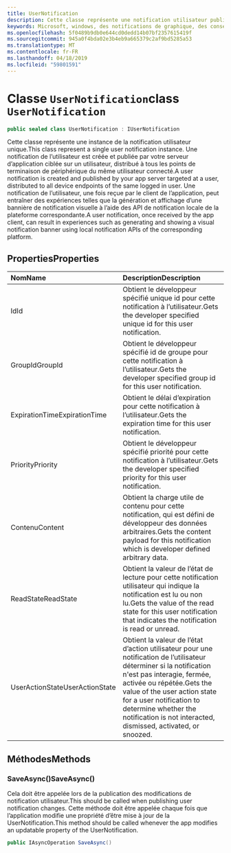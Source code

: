 ```yaml
---
title: UserNotification
description: Cette classe représente une notification utilisateur publiées par le serveur d’applications par le biais de Notifications de graphique et reçu par le client de l’application.
keywords: Microsoft, windows, des notifications de graphique, des conseils pour windows
ms.openlocfilehash: 5f0489b9db0e644cd0dedd14b07bf2357615419f
ms.sourcegitcommit: 945a0f4bda02e3b4eb9a665379c2af9bd5285a53
ms.translationtype: MT
ms.contentlocale: fr-FR
ms.lasthandoff: 04/18/2019
ms.locfileid: "59801591"
---
```

# <a name="class-usernotification"></a><span data-ttu-id="6b03a-104">Classe `UserNotification`</span><span class="sxs-lookup"><span data-stu-id="6b03a-104">class `UserNotification`</span></span>

```C#
public sealed class UserNotification : IUserNotification
```

<span data-ttu-id="6b03a-105">Cette classe représente une instance de la notification utilisateur unique.</span><span class="sxs-lookup"><span data-stu-id="6b03a-105">This class represent a single user notification instance.</span></span> <span data-ttu-id="6b03a-106">Une notification de l’utilisateur est créée et publiée par votre serveur d’application ciblée sur un utilisateur, distribué à tous les points de terminaison de périphérique du même utilisateur connecté.</span><span class="sxs-lookup"><span data-stu-id="6b03a-106">A user notification is created and published by your app server targeted at a user, distributed to all device endpoints of the same logged in user.</span></span>
<span data-ttu-id="6b03a-107">Une notification de l’utilisateur, une fois reçue par le client de l’application, peut entraîner des expériences telles que la génération et affichage d’une bannière de notification visuelle à l’aide des API de notification locale de la plateforme correspondante.</span><span class="sxs-lookup"><span data-stu-id="6b03a-107">A user notification, once received by the app client, can result in experiences such as generating and showing a visual notification banner using local notification APIs of the corresponding platform.</span></span>

## <a name="properties"></a><span data-ttu-id="6b03a-108">Properties</span><span class="sxs-lookup"><span data-stu-id="6b03a-108">Properties</span></span>

|<span data-ttu-id="6b03a-109">Nom</span><span class="sxs-lookup"><span data-stu-id="6b03a-109">Name</span></span> | <span data-ttu-id="6b03a-110">Description</span><span class="sxs-lookup"><span data-stu-id="6b03a-110">Description</span></span> |
|:-- |:-- |
|<span data-ttu-id="6b03a-111">Id</span><span class="sxs-lookup"><span data-stu-id="6b03a-111">Id</span></span> |<span data-ttu-id="6b03a-112">Obtient le développeur spécifié unique id pour cette notification à l’utilisateur.</span><span class="sxs-lookup"><span data-stu-id="6b03a-112">Gets the developer specified unique id for this user notification.</span></span>|
|   <span data-ttu-id="6b03a-113">GroupId</span><span class="sxs-lookup"><span data-stu-id="6b03a-113">GroupId</span></span> |<span data-ttu-id="6b03a-114">Obtient le développeur spécifié id de groupe pour cette notification à l’utilisateur.</span><span class="sxs-lookup"><span data-stu-id="6b03a-114">Gets the developer specified group id for this user notification.</span></span>| 
|   <span data-ttu-id="6b03a-115">ExpirationTime</span><span class="sxs-lookup"><span data-stu-id="6b03a-115">ExpirationTime</span></span> |<span data-ttu-id="6b03a-116">Obtient le délai d’expiration pour cette notification à l’utilisateur.</span><span class="sxs-lookup"><span data-stu-id="6b03a-116">Gets the expiration time for this user notification.</span></span>| 
|   <span data-ttu-id="6b03a-117">Priority</span><span class="sxs-lookup"><span data-stu-id="6b03a-117">Priority</span></span>|<span data-ttu-id="6b03a-118">Obtient le développeur spécifié priorité pour cette notification à l’utilisateur.</span><span class="sxs-lookup"><span data-stu-id="6b03a-118">Gets the developer specified priority for this user notification.</span></span>| 
|   <span data-ttu-id="6b03a-119">Contenu</span><span class="sxs-lookup"><span data-stu-id="6b03a-119">Content</span></span>|<span data-ttu-id="6b03a-120">Obtient la charge utile de contenu pour cette notification, qui est défini de développeur des données arbitraires.</span><span class="sxs-lookup"><span data-stu-id="6b03a-120">Gets the content payload for this notification which is developer defined arbitrary data.</span></span>| 
|   <span data-ttu-id="6b03a-121">ReadState</span><span class="sxs-lookup"><span data-stu-id="6b03a-121">ReadState</span></span>|<span data-ttu-id="6b03a-122">Obtient la valeur de l’état de lecture pour cette notification utilisateur qui indique la notification est lu ou non lu.</span><span class="sxs-lookup"><span data-stu-id="6b03a-122">Gets the value of the read state for this user notification that indicates the notification is read or unread.</span></span>| 
|   <span data-ttu-id="6b03a-123">UserActionState</span><span class="sxs-lookup"><span data-stu-id="6b03a-123">UserActionState</span></span>|<span data-ttu-id="6b03a-124">Obtient la valeur de l’état d’action utilisateur pour une notification de l’utilisateur déterminer si la notification n'est pas interagie, fermée, activée ou répétée.</span><span class="sxs-lookup"><span data-stu-id="6b03a-124">Gets the value of the user action state for a user notification to determine whether the notification is not interacted, dismissed, activated, or snoozed.</span></span>| 


## <a name="methods"></a><span data-ttu-id="6b03a-125">Méthodes</span><span class="sxs-lookup"><span data-stu-id="6b03a-125">Methods</span></span>

### <a name="saveasync"></a><span data-ttu-id="6b03a-126">SaveAsync()</span><span class="sxs-lookup"><span data-stu-id="6b03a-126">SaveAsync()</span></span> 
<span data-ttu-id="6b03a-127">Cela doit être appelée lors de la publication des modifications de notification utilisateur.</span><span class="sxs-lookup"><span data-stu-id="6b03a-127">This should be called when publishing user notification changes.</span></span> <span data-ttu-id="6b03a-128">Cette méthode doit être appelée chaque fois que l’application modifie une propriété d’être mise à jour de la UserNotification.</span><span class="sxs-lookup"><span data-stu-id="6b03a-128">This method should be called whenever the app modifies an updatable property of the UserNotification.</span></span>
```C#
public IAsyncOperation SaveAsync()
```

